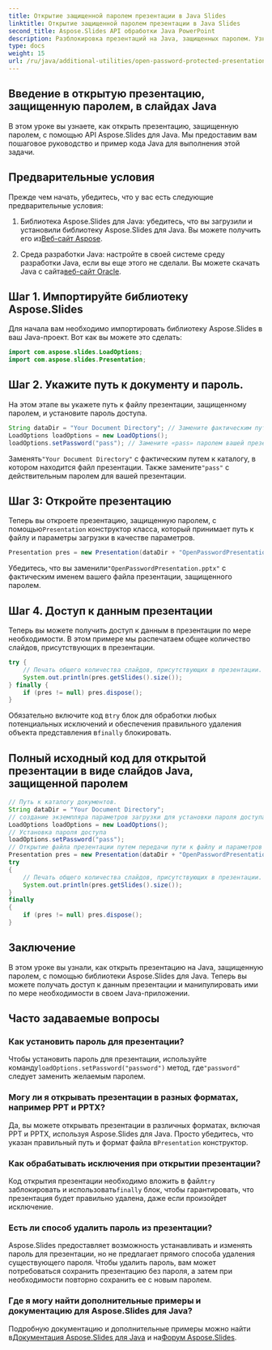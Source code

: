 ```yaml
---
title: Открытие защищенной паролем презентации в Java Slides
linktitle: Открытие защищенной паролем презентации в Java Slides
second_title: Aspose.Slides API обработки Java PowerPoint
description: Разблокировка презентаций на Java, защищенных паролем. Узнайте, как открывать и получать доступ к защищенным паролем слайдам PowerPoint с помощью Aspose.Slides для Java. Пошаговое руководство с кодом.
type: docs
weight: 15
url: /ru/java/additional-utilities/open-password-protected-presentation-in-java-slides/
---
```


## Введение в открытую презентацию, защищенную паролем, в слайдах Java

В этом уроке вы узнаете, как открыть презентацию, защищенную паролем, с помощью API Aspose.Slides для Java. Мы предоставим вам пошаговое руководство и пример кода Java для выполнения этой задачи.

## Предварительные условия

Прежде чем начать, убедитесь, что у вас есть следующие предварительные условия:

1.  Библиотека Aspose.Slides для Java: убедитесь, что вы загрузили и установили библиотеку Aspose.Slides для Java. Вы можете получить его из[Веб-сайт Aspose](https://products.aspose.com/slides/java/).

2. Среда разработки Java: настройте в своей системе среду разработки Java, если вы еще этого не сделали. Вы можете скачать Java с сайта[веб-сайт Oracle](https://www.oracle.com/java/technologies/javase-downloads.html).

## Шаг 1. Импортируйте библиотеку Aspose.Slides

Для начала вам необходимо импортировать библиотеку Aspose.Slides в ваш Java-проект. Вот как вы можете это сделать:

```java
import com.aspose.slides.LoadOptions;
import com.aspose.slides.Presentation;
```

## Шаг 2. Укажите путь к документу и пароль.

На этом этапе вы укажете путь к файлу презентации, защищенному паролем, и установите пароль доступа.

```java
String dataDir = "Your Document Directory"; // Замените фактическим путем к каталогу.
LoadOptions loadOptions = new LoadOptions();
loadOptions.setPassword("pass"); // Замените «pass» паролем вашей презентации.
```

 Заменять`"Your Document Directory"` с фактическим путем к каталогу, в котором находится файл презентации. Также замените`"pass"` с действительным паролем для вашей презентации.

## Шаг 3: Откройте презентацию

 Теперь вы откроете презентацию, защищенную паролем, с помощью`Presentation` конструктор класса, который принимает путь к файлу и параметры загрузки в качестве параметров.

```java
Presentation pres = new Presentation(dataDir + "OpenPasswordPresentation.pptx", loadOptions);
```

 Убедитесь, что вы заменили`"OpenPasswordPresentation.pptx"` с фактическим именем вашего файла презентации, защищенного паролем.

## Шаг 4. Доступ к данным презентации

Теперь вы можете получить доступ к данным в презентации по мере необходимости. В этом примере мы распечатаем общее количество слайдов, присутствующих в презентации.

```java
try {
    // Печать общего количества слайдов, присутствующих в презентации.
    System.out.println(pres.getSlides().size());
} finally {
    if (pres != null) pres.dispose();
}
```

 Обязательно включите код в`try` блок для обработки любых потенциальных исключений и обеспечения правильного удаления объекта представления в`finally` блокировать.

## Полный исходный код для открытой презентации в виде слайдов Java, защищенной паролем

```java
// Путь к каталогу документов.
String dataDir = "Your Document Directory";
// создание экземпляра параметров загрузки для установки пароля доступа к презентации
LoadOptions loadOptions = new LoadOptions();
// Установка пароля доступа
loadOptions.setPassword("pass");
// Открытие файла презентации путем передачи пути к файлу и параметров загрузки конструктору класса Presentation.
Presentation pres = new Presentation(dataDir + "OpenPasswordPresentation.pptx", loadOptions);
try
{
	// Печать общего количества слайдов, присутствующих в презентации.
	System.out.println(pres.getSlides().size());
}
finally
{
	if (pres != null) pres.dispose();
}
```

## Заключение

В этом уроке вы узнали, как открыть презентацию на Java, защищенную паролем, с помощью библиотеки Aspose.Slides для Java. Теперь вы можете получать доступ к данным презентации и манипулировать ими по мере необходимости в своем Java-приложении.

## Часто задаваемые вопросы

### Как установить пароль для презентации?

 Чтобы установить пароль для презентации, используйте команду`loadOptions.setPassword("password")` метод, где`"password"` следует заменить желаемым паролем.

### Могу ли я открывать презентации в разных форматах, например PPT и PPTX?

 Да, вы можете открывать презентации в различных форматах, включая PPT и PPTX, используя Aspose.Slides для Java. Просто убедитесь, что указан правильный путь и формат файла в`Presentation` конструктор.

### Как обрабатывать исключения при открытии презентации?

 Код открытия презентации необходимо вложить в файл`try` заблокировать и использовать`finally` блок, чтобы гарантировать, что презентация будет правильно удалена, даже если произойдет исключение.

### Есть ли способ удалить пароль из презентации?

Aspose.Slides предоставляет возможность устанавливать и изменять пароль для презентации, но не предлагает прямого способа удаления существующего пароля. Чтобы удалить пароль, вам может потребоваться сохранить презентацию без пароля, а затем при необходимости повторно сохранить ее с новым паролем.

### Где я могу найти дополнительные примеры и документацию для Aspose.Slides для Java?

 Подробную документацию и дополнительные примеры можно найти в[Документация Aspose.Slides для Java](https://reference.aspose.com/slides/java/) и на[Форум Aspose.Slides](https://forum.aspose.com/c/slides).